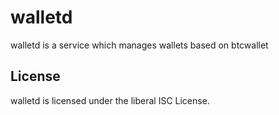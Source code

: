walletd
=======

walletd is a service which manages wallets based on btcwallet

## License

walletd is licensed under the liberal ISC License.
